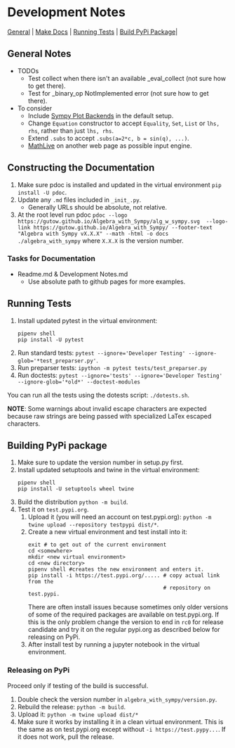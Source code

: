 # Development Notes
[General](#general-notes) | [Make Docs](#constructing-the-documentation) | 
[Running Tests](#running-tests) | 
[Build PyPi Package](#building-pypi-package)|

## General Notes
<a class="anchor" href="#general-notes"></a>
* TODOs
  * Test collect when there isn't an available _eval_collect (not sure how 
    to get there).
  * Test for _binary_op NotImplemented error (not sure how to get there).
* To consider
  * Include [Sympy Plot Backends](https://sympy-plot-backends.readthedocs.io/en/latest/)
    in the default setup.
  * Change `Equation` constructor to accept `Equality`, `Set`, `List` or 
    `lhs, rhs`, rather than just `lhs, rhs`.
  * Extend `.subs` to accept `.subs(a=2*c, b = sin(q), ...)`.
  * [MathLive](https://cortexjs.io/mathlive/) on another web page as possible
    input engine.

## Constructing the Documentation
<a class="anchor" href="#constructing-the-documentation"></a>
1. Make sure pdoc is installed and updated in the virtual environment `pip 
   install -U pdoc`.
2. Update any `.md` files included in `_init_.py`.
   * Generally URLs should be absolute, not relative.
3. At the root level run pdoc 
`
pdoc --logo https://gutow.github.io/Algebra_with_Sympy/alg_w_sympy.svg 
--logo-link https://gutow.github.io/Algebra_with_Sympy/
--footer-text "Algebra with Sympy vX.X.X" --math -html -o docs 
   ./algebra_with_sympy
`
   where `X.X.X` is the version number.

### Tasks for Documentation
<a class="anchor" href="#tasks-for-documentation"></a>
* Readme.md & Development Notes.md
  * Use absolute path to github pages for more examples.

## Running Tests
<a class="anchor" href="#running-tests"></a>
1. Install updated pytest in the virtual environment:
   ```
   pipenv shell
   pip install -U pytest
   ```
2. Run standard tests:
   `pytest --ignore='Developer Testing' --ignore-glob='*test_preparser.py'`.
3. Run preparser tests:
   `ipython -m pytest tests/test_preparser.py`
4. Run doctests:
   `pytest --ignore='tests' --ignore='Developer Testing' 
   --ignore-glob='*old*' --doctest-modules`

You can run all the tests using the dotests script: `./dotests.sh`.

**NOTE**: Some warnings about invalid escape characters are expected because 
raw strings are being passed with specialized LaTex escaped characters.

## Building PyPi package
<a class="anchor" href="#building-pypi-package"></a>
1. Make sure to update the version number in setup.py first.
1. Install updated  setuptools and twine in the virtual environment:
   ```
   pipenv shell
   pip install -U setuptools wheel twine
   ```
1. Build the distribution `python -m build`.
1. Test it on `test.pypi.org`.
    1. Upload it (you will need an account on test.pypi.org):
       `python -m twine upload --repository testpypi dist/*`.
    1. Create a new virtual environment and test install into it:
        ```
        exit # to get out of the current environment
        cd <somewhere>
        mkdir <new virtual environment>
        cd <new directory>
        pipenv shell #creates the new environment and enters it.
        pip install -i https://test.pypi.org/..... # copy actual link from the
                                                   # repository on test.pypi.
        ```
       There are often install issues because sometimes only older versions of
       some of the required packages are available on test.pypi.org. If this
       is the only problem change the version to end in `rc0` for release
       candidate and try it on the regular pypi.org as described below for
       releasing on PyPi.
    1. After install test by running a jupyter notebook in the virtual 
       environment.

### Releasing on PyPi
<a class="anchor" href="#releasing-on-pypi"></a>
Proceed only if testing of the build is successful.

1. Double check the version number in `algebra_with_sympy/version.py`.
1. Rebuild the release: `python -m build`.
1. Upload it: `python -m twine upload dist/*`
1. Make sure it works by installing it in a clean virtual environment. This
   is the same as on test.pypi.org except without `-i https://test.pypy...`. If
   it does not work, pull the release.
